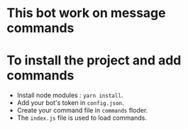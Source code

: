 # This bot work on message commands

# To install the project and add commands

- Install node modules : `yarn install`.
- Add your bot's token in `config.json`.
- Create your command file in `commands` floder.
- The `index.js` file is used to load commands.